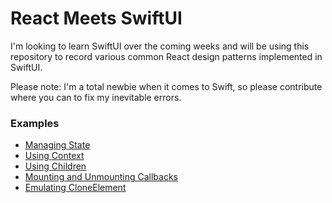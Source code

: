 # React Meets SwiftUI

I'm looking to learn SwiftUI over the coming weeks and will be using this repository to record various common React design patterns implemented in SwiftUI.

Please note: I'm a total newbie when it comes to Swift, so please contribute where you can to fix my inevitable errors.

### Examples

- [Managing State](State.md)
- [Using Context](Context.md)
- [Using Children](Children.md)
- [Mounting and Unmounting Callbacks](ComponentDidMount.md)
- [Emulating CloneElement](CloneElement.md)
